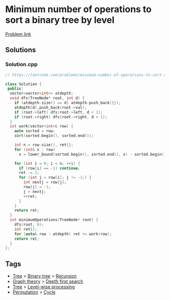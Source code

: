# Minimum number of operations to sort a binary tree by level

[Problem link](https://leetcode.com/problems/minimum-number-of-operations-to-sort-a-binary-tree-by-level/)

## Solutions


### Solution.cpp
```cpp
// https://leetcode.com/problems/minimum-number-of-operations-to-sort-a-binary-tree-by-level/

class Solution {
 public:
  vector<vector<int>> atdepth;
  void dfs(TreeNode* root, int d) {
    if (atdepth.size() == d) atdepth.push_back({});
    atdepth[d].push_back(root->val);
    if (root->left) dfs(root->left, d + 1);
    if (root->right) dfs(root->right, d + 1);
  }
  int work(vector<int>& row) {
    auto sorted = row;
    sort(sorted.begin(), sorted.end());

    int n = row.size(), ret{};
    for (int& x : row)
      x = lower_bound(sorted.begin(), sorted.end(), x) - sorted.begin();

    for (int i = 0; i < n; ++i) {
      if (row[i] == -1) continue;
      ret -= 2;
      for (int j = row[i]; j != -1;) {
        int nextj = row[j];
        row[j] = -1;
        j = nextj;
        ++ret;
      }
    }
    return ret;
  }
  int minimumOperations(TreeNode* root) {
    dfs(root, 0);
    int ret{};
    for (auto& row : atdepth) ret += work(row);
    return ret;
  }
};
```
## Tags

* [Tree](/README.md#Tree) > [Binary tree](/README.md#Tree-Binary_tree) > [Recursion](/README.md#Tree-Binary_tree-Recursion)
* [Graph theory](/README.md#Graph_theory) > [Depth first search](/README.md#Graph_theory-Depth_first_search)
* [Tree](/README.md#Tree) > [Level-wise processing](/README.md#Tree-Level_wise_processing)
* [Permutation](/README.md#Permutation) > [Cycle](/README.md#Permutation-Cycle)
